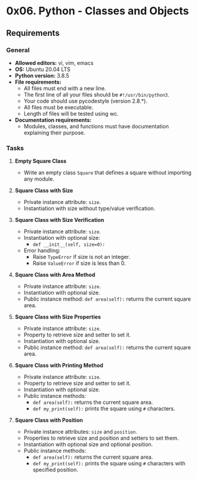 # 0x06. Python - Classes and Objects

## Requirements

### General
- **Allowed editors:** vi, vim, emacs
- **OS:** Ubuntu 20.04 LTS
- **Python version:** 3.8.5
- **File requirements:**
  - All files must end with a new line.
  - The first line of all your files should be `#!/usr/bin/python3`.
  - Your code should use pycodestyle (version 2.8.*).
  - All files must be executable.
  - Length of files will be tested using wc.
- **Documentation requirements:**
  - Modules, classes, and functions must have documentation explaining their purpose.

### Tasks

1. **Empty Square Class**
    - Write an empty class `Square` that defines a square without importing any module.

2. **Square Class with Size**
    - Private instance attribute: `size`.
    - Instantiation with size without type/value verification.

3. **Square Class with Size Verification**
    - Private instance attribute: `size`.
    - Instantiation with optional size: 
        - `def __init__(self, size=0):`
    - Error handling:
        - Raise `TypeError` if size is not an integer.
        - Raise `ValueError` if size is less than 0.

4. **Square Class with Area Method**
    - Private instance attribute: `size`.
    - Instantiation with optional size.
    - Public instance method: `def area(self):` returns the current square area.

5. **Square Class with Size Properties**
    - Private instance attribute: `size`.
    - Property to retrieve size and setter to set it.
    - Instantiation with optional size.
    - Public instance method: `def area(self):` returns the current square area.

6. **Square Class with Printing Method**
    - Private instance attribute: `size`.
    - Property to retrieve size and setter to set it.
    - Instantiation with optional size.
    - Public instance methods:
        - `def area(self):` returns the current square area.
        - `def my_print(self):` prints the square using `#` characters.

7. **Square Class with Position**
    - Private instance attributes: `size` and `position`.
    - Properties to retrieve size and position and setters to set them.
    - Instantiation with optional size and optional position.
    - Public instance methods:
        - `def area(self):` returns the current square area.
        - `def my_print(self):` prints the square using `#` characters with specified position.


